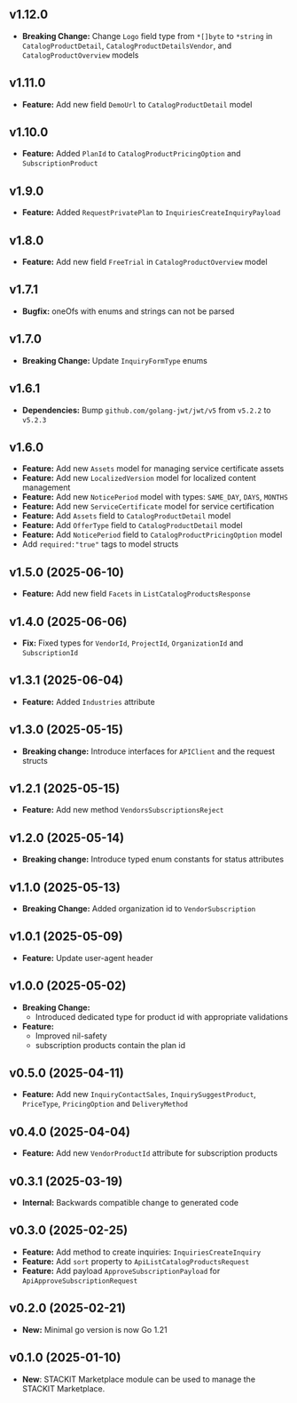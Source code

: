 ## v1.12.0
- **Breaking Change:** Change `Logo` field type from `*[]byte` to `*string` in `CatalogProductDetail`, `CatalogProductDetailsVendor`, and `CatalogProductOverview` models

## v1.11.0
- **Feature:** Add new field `DemoUrl` to `CatalogProductDetail` model

## v1.10.0
- **Feature:** Added `PlanId` to `CatalogProductPricingOption` and `SubscriptionProduct`

## v1.9.0
- **Feature:** Added `RequestPrivatePlan` to `InquiriesCreateInquiryPayload`

## v1.8.0
- **Feature:** Add new field `FreeTrial` in `CatalogProductOverview` model

## v1.7.1
- **Bugfix:** oneOfs with enums and strings can not be parsed

## v1.7.0
- **Breaking Change:** Update `InquiryFormType` enums

## v1.6.1
  - **Dependencies:** Bump `github.com/golang-jwt/jwt/v5` from `v5.2.2` to `v5.2.3`

## v1.6.0
- **Feature:** Add new `Assets` model for managing service certificate assets
- **Feature:** Add new `LocalizedVersion` model for localized content management
- **Feature:** Add new `NoticePeriod` model with types: `SAME_DAY`, `DAYS`, `MONTHS`
- **Feature:** Add new `ServiceCertificate` model for service certification
- **Feature:** Add `Assets` field to `CatalogProductDetail` model
- **Feature:** Add `OfferType` field to `CatalogProductDetail` model
- **Feature:** Add `NoticePeriod` field to `CatalogProductPricingOption` model
- Add `required:"true"` tags to model structs

## v1.5.0 (2025-06-10)
- **Feature:** Add new field `Facets` in `ListCatalogProductsResponse`

## v1.4.0 (2025-06-06)
- **Fix:** Fixed types for `VendorId`, `ProjectId`, `OrganizationId` and `SubscriptionId`

## v1.3.1 (2025-06-04)
- **Feature:** Added `Industries` attribute

## v1.3.0 (2025-05-15)
- **Breaking change:** Introduce interfaces for `APIClient` and the request structs

## v1.2.1 (2025-05-15)
- **Feature:** Add new method `VendorsSubscriptionsReject`

## v1.2.0 (2025-05-14)
- **Breaking change:** Introduce typed enum constants for status attributes

## v1.1.0 (2025-05-13)
- **Breaking Change:** Added organization id to `VendorSubscription`

## v1.0.1 (2025-05-09)
- **Feature:** Update user-agent header

## v1.0.0 (2025-05-02)
- **Breaking Change:**
    - Introduced dedicated type for product id with appropriate validations
- **Feature:** 
    - Improved nil-safety
    - subscription products contain the plan id

## v0.5.0 (2025-04-11)
- **Feature:** Add new `InquiryContactSales`, `InquirySuggestProduct`, `PriceType`, `PricingOption` and `DeliveryMethod`

## v0.4.0 (2025-04-04)
- **Feature:** Add new `VendorProductId` attribute for subscription products

## v0.3.1 (2025-03-19)
- **Internal:** Backwards compatible change to generated code

## v0.3.0 (2025-02-25)
- **Feature:** Add method to create inquiries: `InquiriesCreateInquiry`
- **Feature:** Add `sort` property to `ApiListCatalogProductsRequest`
- **Feature:** Add payload `ApproveSubscriptionPayload` for `ApiApproveSubscriptionRequest`

## v0.2.0 (2025-02-21)
- **New:** Minimal go version is now Go 1.21

## v0.1.0 (2025-01-10)

- **New**: STACKIT Marketplace module can be used to manage the STACKIT Marketplace.
